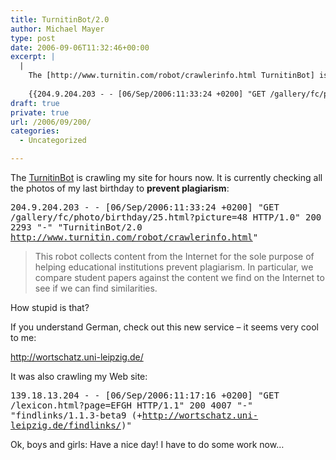 ```yaml
---
title: TurnitinBot/2.0
author: Michael Mayer
type: post
date: 2006-09-06T11:32:46+00:00
excerpt: |
  |
    The [http://www.turnitin.com/robot/crawlerinfo.html TurnitinBot] is crawling my site for hours now. It is currently checking all the photos of my last birthday to **prevent plagiarism**:
    
    {{204.9.204.203 - - [06/Sep/2006:11:33:24 +0200] "GET /gallery/fc/photo/birthday/25.html?picture=48 HTTP/1.0" 200 2293 "-" "TurnitinBot/2.0 http://www.turnitin.com/robot/crawlerinfo.html"}}
draft: true
private: true
url: /2006/09/200/
categories:
  - Uncategorized

---
```

The [TurnitinBot][1] is crawling my site for hours now. It is currently checking all the photos of my last birthday to **prevent plagiarism**:

<tt>204.9.204.203 - - [06/Sep/2006:11:33:24 +0200] "GET /gallery/fc/photo/birthday/25.html?picture=48 HTTP/1.0" 200 2293 "-" "TurnitinBot/2.0 <a href="http://www.turnitin.com/robot/crawlerinfo.html">http://www.turnitin.com/robot/crawlerinfo.html</a>"</tt>

> This robot collects content from the Internet for the sole purpose of helping educational institutions prevent plagiarism. In particular, we compare student papers against the content we find on the Internet to see if we can find similarities.

How stupid is that?

If you understand German, check out this new service &#8211; it seems very cool to me:

<http://wortschatz.uni-leipzig.de/>

It was also crawling my Web site:

<tt>139.18.13.204 - - [06/Sep/2006:11:17:16 +0200] "GET /lexicon.html?page=EFGH HTTP/1.1" 200 4007 "-" "findlinks/1.1.3-beta9 (+<a href="http://wortschatz.uni-leipzig.de/findlinks/">http://wortschatz.uni-leipzig.de/findlinks/</a>)"</tt>

Ok, boys and girls: Have a nice day! I have to do some work now&#8230;

 [1]: http://www.turnitin.com/robot/crawlerinfo.html